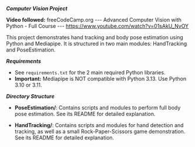 ***Computer Vision Project***

**Video followed:** freeCodeCamp.org --- Advanced Computer Vision with Python - Full Course --- https://www.youtube.com/watch?v=01sAkU_NvOY

This project demonstrates hand tracking and body pose estimation using Python and Mediapipe.
It is structured in two main modules: HandTracking and PoseEstimation.

***Requirements***
- See `requirements.txt` for the 2 main required Python libraries.
- **Important:** Mediapipe is NOT compatible with Python 3.13. Use Python 3.10 or 3.11.

***Directory Structure***
- **PoseEstimation/**: Contains scripts and modules to perform full body pose estimation.
  See its README for detailed explanation.

- **HandTracking/**: Contains scripts and modules for hand detection and tracking,
  as well as a small Rock-Paper-Scissors game demonstration.
  See its README for detailed explanation.
